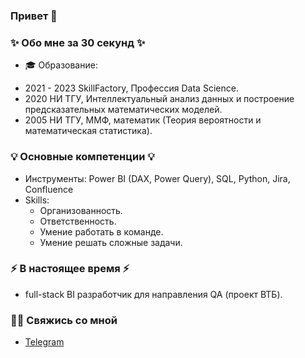 ### Привет 👋

### ✨ Обо мне за 30 секунд ✨ 

* 🎓 Образование:
- 2021 - 2023 SkillFactory, Профессия Data Science.
- 2020 НИ ТГУ, Интеллектуальный анализ данных и построение предсказательных математических моделей.
- 2005 НИ ТГУ, ММФ, математик (Теория вероятности и математическая статистика).

### 💡 Основные компетенции 💡
- Инструменты: Power BI (DAX, Power Query), SQL, Python, Jira, Confluence
- Skills: 
    * Организованность.
    * Ответственность.
    * Умение работать в команде.
    * Умение решать сложные задачи.

### ⚡️ В настоящее время ⚡️
- full-stack BI разработчик для направления QA (проект ВТБ). 

### 🙌🏻 Свяжись со мной
- [Telegram](t.me/@AlexeySolodkin)
